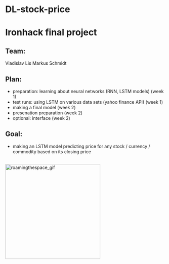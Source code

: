 # DL-stock-price

# Ironhack final project

## Team:
Vladislav Lis
Markus Schmidt

## Plan:
* preparation: learning about neural networks (RNN, LSTM models) (week 1)
* test runs: using LSTM on various data sets (yahoo finance API) (week 1)
* making a final model (week 2)
* presenation preparation (week 2)
* optional: interface (week 2)

## Goal:
* making an LSTM model predicting price for any stock / currency / commodity based on its closing price
<br>
<img alt="roamingthespace_gif" src="https://media1.giphy.com/media/5GoVLqeAOo6PK/200.webp?cid=ecf05e47cedqhj6xf74u70j6g5c2axy8yqndxhm3cl6u2hm8&rid=200.webp&ct=g" width="300"/>
